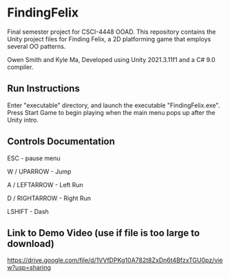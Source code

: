 # FindingFelix
Final semester project for CSCI-4448 OOAD. This repository contains the Unity project files for Finding Felix, a 2D platforming game that employs several OO patterns.

Owen Smith and Kyle Ma, Developed using Unity 2021.3.11f1 and a C# 9.0 compiler.

## Run Instructions

Enter "executable" directory, and launch the executable "FindingFelix.exe". Press Start Game to begin playing when the main menu pops up after the Unity intro.

## Controls Documentation
ESC - pause menu

W / UPARROW - Jump

A / LEFTARROW - Left Run

D / RIGHTARROW - Right Run

LSHIFT - Dash

## Link to Demo Video (use if file is too large to download)

https://drive.google.com/file/d/1VVfDPKg10A782t8ZxDn6t4BfzxTGU0pz/view?usp=sharing
